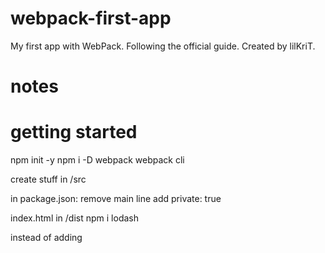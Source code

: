 # webpack-first-app

My first app with WebPack. Following the official guide.
Created by lilKriT.

# notes

# getting started

npm init -y
npm i -D webpack webpack cli

create stuff in /src

in package.json:
remove main line
add private: true

index.html in /dist
npm i lodash

instead of adding <script> in index.html,
import in index.js
then just import main.js in index.html

create webpack.config.js

# asset management

rename output from main.js to bundle.js
npm i -D style-loader css-loader

add module rule testing for css, using style loader and css loader (order matters!)
create style.css in /src

import the style.css from index.js!

images: module rule testing for png, jpg etc. type: "asset/resource"
same with fonts and most data...
csv and xml will require installing loaders

example:
module: {
rules: [
{
test: /\.css$/i,
        use: ["style-loader", "css-loader"],
      },
      {
        test: /\.(png|svg|jpg|jpeg|gif)$/i,
type: "asset/resource",
},
{
test: /\.(woff|woff2|eot|ttf|otf)$/i,
        type: "asset/resource",
      },
      {
        test: /\.(csv|tsv)$/i,
use: ["csv-loader"],
},
{
test: /\.xml$/i,
use: ["xml-loader"],
},
],
},

# output management

add some js files with functions in them
rename script imports in index.html from name.js to name.bundle.js
add entry points
output: '[name].bundle.js'

but this way, if you change the name of a file, it will be lost from index.
npm i -D html-webpack-plugin

add import and plugin to webpack config

clean the /dist:
output: clean: true

# development

add mode: development to config

to track errors:
add devtool: "inline-source-map"

instead of running npm run build manually you have 3 options:
webpack watch mode
webpack-dev-server - probably the best
webpack-dev-middleware

watch mode:
package.json add script watch: "webpack --watch"
(doesn't reload automatically)

webpack-dev-server:
npm i -D webpack-dev-server
in webpack config:
devServer: {
static: ./dist
}
tells webpack where to look for files

optimization: {
runtimeChunk: 'single'
}
required when you have more than one entry points

add script:
start: "webpack serve --open"

webpack-dev-middleware:
(this is actually used by webpack dev server anyway)

npm i -D express webpack-dev-middleware
add publicPatch: "/" to webpack config

# code splitting

3 ways:
entry points - easiest. has issues
prevent duplication
dynamic imports

entry points
have array of entry points
and output is dynamic

prevent duplication:
every entry point needs dependOn: "shared"
and later defined shared
it also needs optimization chunk single

you can use SplitChunksPlugin too

optimization: {
splitChunks: {
chunks: "all",
},
},

dynamic imports
recommended
no need for the optimization part
or "dependOn"
just make async functions

prefetch / preload
prefetch - something might be useful later
preload - will be needed now
you can use it by adding a comment:
import(/\* webpackPrefetch: true \*/ "./path/to/something.js");

# caching

use [contenthash] as a substition on your dist files.

code that's not yours can be stored separately (using cacheGroups), as it is not as likely to change.
(like lodash)

use moduleIds: deterministic to avoid rebuilding vendor modules

# authoring libraries

install deps as dev dependencies (to make less bloat)
bundle it normally

exposing the library
output: library: "somename"
type: "umd" - this way it will work in multiple ways (amd, commonjs, script tag)
then you can reference it using the url in <script>

to make other libraries "peer dependancies":
`externals: { lodash: { commonjs: 'lodash', commonjs2: 'lodash', amd: 'lodash', root: '\_', } }`
if you use more than one file:
either use a regex, or specify array of externals

finally:
add the proper file as package.json main
or add it as a module `module: "src/index.js"`
then you can publish as npm package on unpkg.com
if it has css, you can add it using MiniCssExtractPlugin

# Enviromental Variables

you can pass them using the `--env` flag
no value means it's `true`
you can use them in webpack.config
to use env vars you need to convert module.exports into a function

# Build performance

Stay up to date

## Loaders

Use minimal number of loaders.
(for example only use babel loader with `include: path.resolve(_.join(__dirname, 'src'))`)

## Bootstrap (not the styling tool)

Use as few as possible.

## Resolving

Minimize the number of items in `resolve.modules`, `resolve.extensions`, `resolve.mainFiles`, `resolve.descriptionFiles`.
Set `resolve.symlinks` to `false` if you don't use symlinks like `npm link` or `yarn link`.
Set `resolve.cacheWithContext: false` if you use custom resolving plugins.

## DLL

Use DllPlugin to move code that doesn't change as often.

## Smaller == faster

Use less libraries
SplitChunksPlugin
Remove unused code
Only compile what you are changing

## Worker Pool

You can offload loaders to worker pools using `thread-loader`

## Persistent cache

Use `cache` option.
Clear cache on `postinstall`

## Profile custom plugins and loaders

## Remove progress plugin

## In development

### Incremental Builds

Use watch mode.

### Compile in memory

Use `webpack-dev-server`, `webpack-hot-middleware` and `webpack-dev-middleware`.

### Devtool

eval is the fastest
cheap-source-map and eval-source-map are also good

### Avoid production specific tools

Don't use in development: -`terser-plugin` -`[fullhash]/[chunkhash]/[contenthash]` - `AggressiveSplittingPlugin` - AggressiveMergingPlugin - ModuleConcatenationPlugin

### Minimal Entry Chunk

Use optimization: runtimeChunk: true

### Avoid Extra Optimization steps

Avoid optimization: removeAvailableModules, removeEmptyChunks, splitChunks

### Don't generate path

output: {
pathinfo: false,
}

### TypeScript Loader

If using `ts-loader`, use `transpile-only` option. This way you will lose type checking though.
So add `ForkTsCheckerWebpackPlugin`

## Production

Think if you really need source maps.
Minimize number of babel plugins.
Careful with TS.

# Security

## Nonces

You add one to the ENTRY FILE. Not config.
Example: `__webpack_nonce__ = 'c29tZSBjb29sIHN0cmluZyB3aWxsIHBvcCB1cCAxMjM=';`

## CSP

Content security policy

## Trusted types

# Development - Vagrant

Vagrant is a virtual machine
Vagrant should have a static IP
Install `webpack`, `webpack-cli`, `@webpack-cli/serve` and `webpack-dev-server`
make webpack config
create index.html and app.js
Run the server
`webpack serve --host 0.0.0.0 --client-web-socket-url ws://10.10.10.61:8080/ws --watch-options-poll`

# Dependency management

You can create your own context
`require.context();`
`require.context( directory, (useSubDirectories = true), (regExp = /^\.\/.\*$/), (mode = 'sync') )`

example:

```
function importAll(r) {
  r.keys().forEach(r);
}

importAll(require.context('../components/', true, /\.js$/));
```

# Installation

Have NPM installed. Preferrably the LTS version.
`npm i -D webpack`
`npm i -D webpack-cli`

build with
`webpack` or `webpack --config configfile`

# Hot Module Replacement (HMR)

Should only be used in development, not production.
HMR is ON by default.
You can (but don't have to) provide entry points manually.

# Tree Shaking

Aka, removing unused code.
Set mode do development. Set optimization: usedExports: true.
Also, add
sideEffects: false
to package.json
This way the "dead code" will not get bundled.

A side effect is code that does something specific when imported (more than just exposing a function)
If you have side effects, instead of sideEffects: false, provide an array of files with side effects.
Caution, this will treeshake ALL the files. Including css. Add "\*.css" to the sideEffects.
You can also add that in module.rules.

`/*#__PURE__*/` will make it easier for webpack to see what can be skipped.

Then, remove usedExports: true and change to production mode

# Production

Differences:
development: source mapping, live server, HMR
production: minification, light weight, optimized assets

Best to have separate webpack configs.

You can have common parts in one file, and differences in new files.
Use webpack-merge to combine them.

Production code is minified automatically.

# Lazy Loading

Something like this:

```
button.onclick = (e) =>
    import(/* webpackChunkName: "print" */ "./print").then((module) => {
      const print = module.default;
      print();
    });
```

# ECMAScript Modules

It's a specification for writing modules.

You can use `export` keyword.

```
export let x = 10;
export function
```

etc
`import` to get something from another module.

You have to flag a file as ESM modules.
In package.json you need type: module for ECMAScript.
type: commonjs will turn them into CommonJS modules.

You can also use extensions.
.mjs for ESM
.cjs for CommonJS

Or using text/javascript or application/javascript in the URI MIME type.

For HMR with modules, you will need to switch module.hot with import.meta.webpackHot

# Shimming

You can use

```
plugins" [
  webpack.ProvidePlugin({
    _: "lodash"
  })
]
```

This means: if you see \_ used anywhere, provide lodash

or you can go more specific:
`join: ["lodash", "join"]`
This way tree shaking will be even better.

Sometimes you rely on `this` being the window.
However, modules might consider the module `this`
To fix that:

```
modules: rules:
  test: require.resolve('./src/index.js'),
  use: 'imports-loader?wrapper=window'
```

# TypeScript

`npm i -D typescript ts-loader`

create tsconfig.json in root and index.ts in /src

```
{
    "compilerOptions": {
        "outDir": "./dist/",
        "noImplicitAny": true,
        "module": "es6",
        "target": "es5",
        "jsx": "react",
        "allowJs": true,
        "moduleResolution": "node"
    }
}
```

add module rules

````
{
  test: /\.tsx?$/,
  use: "ts-loader",
  exclude: /node_modules/,
},```
````

add resolve:

```
resolve: {
  extensions: [".tsx", ".ts", ".js"],
},
```

for a sourcemap:
`sourceMap: true` in the tsconfig.

To import other types of assets you need a file `custom.d.ts`

```
declare module '*.svg' {
  const content: any;
  export default content;
}
```

# Web Workers

You used to need worker-loader, but not since webpack 5.

`new Worker(new URL('./worker.js', import.meta.url));`

Example:

```
const worker = new Worker(new URL('./deep-thought.js', import.meta.url));
worker.postMessage({
  question:
    'The Answer to the Ultimate Question of Life, The Universe, and Everything.',
});
worker.onmessage = ({ data: { answer } }) => {
  console.log(answer);
};
```

```
self.onmessage = ({ data: { question } }) => {
  self.postMessage({
    answer: 42,
  });
};
```

